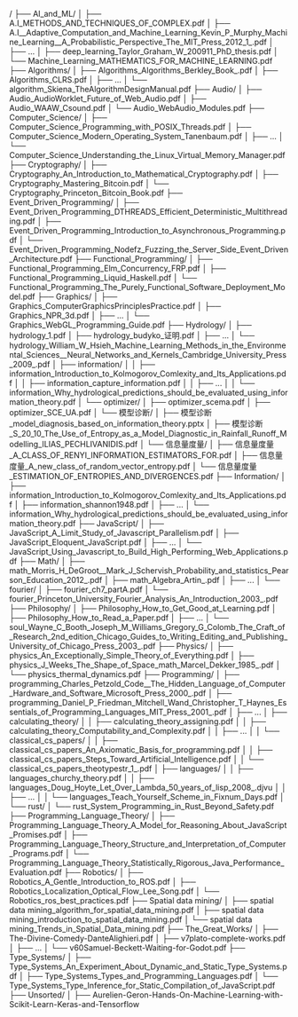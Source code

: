 /
├── AI_and_ML/
│   ├── A.I_METHODS_AND_TECHNIQUES_OF_COMPLEX.pdf
│   ├── A.I__Adaptive_Computation_and_Machine_Learning_Kevin_P_Murphy_Machine_Learning__A_Probabilistic_Perspective_The_MIT_Press_2012_1_.pdf
│   ├── ...
│   ├── deep_learning_Taylor_Graham_W_200911_PhD_thesis.pdf
│   └── Machine_Learning_MATHEMATICS_FOR_MACHINE_LEARNING.pdf
├── Algorithms/
│   ├── Algorithms_Algorithms_Berkley_Book_.pdf
│   ├── Algorithms_CLRS.pdf
│   ├── ...
│   └── algorithm_Skiena_TheAlgorithmDesignManual.pdf
├── Audio/
│   ├── Audio_AudioWorklet_Future_of_Web_Audio.pdf
│   ├── Audio_WAAW_Csound.pdf
│   └── Audio_WebAudio_Modules.pdf
├── Computer_Science/
│   ├── Computer_Science_Programming_with_POSIX_Threads.pdf
│   ├── Computer_Science_Modern_Operating_System_Tanenbaum.pdf
│   ├── ...
│   └── Computer_Science_Understanding_the_Linux_Virtual_Memory_Manager.pdf
├── Cryptography/
│   ├── Cryptography_An_Introduction_to_Mathematical_Cryptography.pdf
│   ├── Cryptography_Mastering_Bitcoin.pdf
│   └── Cryptography_Princeton_Bitcoin_Book.pdf
├── Event_Driven_Programming/
│   ├── Event_Driven_Programming_DTHREADS_Efficient_Deterministic_Multithreading.pdf
│   ├── Event_Driven_Programming_Introduction_to_Asynchronous_Programming.pdf
│   └── Event_Driven_Programming_Nodefz_Fuzzing_the_Server_Side_Event_Driven_Architecture.pdf
├── Functional_Programming/
│   ├── Functional_Programming_Elm_Concurrency_FRP.pdf
│   ├── Functional_Programming_Liquid_Haskell.pdf
│   └── Functional_Programming_The_Purely_Functional_Software_Deployment_Model.pdf
├── Graphics/
│   ├── Graphics_ComputerGraphicsPrinciplesPractice.pdf
│   ├── Graphics_NPR_3d.pdf
│   ├── ...
│   └── Graphics_WebGL_Programming_Guide.pdf
├── Hydrology/
│   ├── hydrology_1.pdf
│   ├── hydrology_budyko_证明.pdf
│   ├── ...
│   └── hydrology_William_W_Hsieh_Machine_Learning_Methods_in_the_Environmental_Sciences__Neural_Networks_and_Kernels_Cambridge_University_Press_2009_.pdf
│   ├── information/
│   │   ├── information_Introduction_to_Kolmogorov_Comlexity_and_Its_Applications.pdf
│   │   ├── information_capture_information.pdf
│   │   ├── ...
│   │   └── information_Why_hydrological_predictions_should_be_evaluated_using_information_theory.pdf
│   └── optimizer/
│       ├── optimizer_scema.pdf
│       ├── optimizer_SCE_UA.pdf
│       └── 模型诊断/
│           ├── 模型诊断_model_diagnosis_based_on_information_theory.pptx
│           ├── 模型诊断_S_20_10_The_Use_of_Entropy_as_a_Model_Diagnostic_in_Rainfall_Runoff_Modelling_ILIAS_PECHLIVANIDIS.pdf
│           └── 信息量度量/
│               ├── 信息量度量_A_CLASS_OF_RENYI_INFORMATION_ESTIMATORS_FOR.pdf
│               ├── 信息量度量_A_new_class_of_random_vector_entropy.pdf
│               └── 信息量度量_ESTIMATION_OF_ENTROPIES_AND_DIVERGENCES.pdf
├── Information/
│   ├── information_Introduction_to_Kolmogorov_Comlexity_and_Its_Applications.pdf
│   ├── information_shannon1948.pdf
│   ├── ...
│   └── information_Why_hydrological_predictions_should_be_evaluated_using_information_theory.pdf
├── JavaScript/
│   ├── JavaScript_A_Limit_Study_of_Javascript_Parallelism.pdf
│   ├── JavaScript_Eloquent_JavaScript.pdf
│   ├── ...
│   └── JavaScript_Using_Javascript_to_Build_High_Performing_Web_Applications.pdf
├── Math/
│   ├── math_Morris_H_DeGroot__Mark_J_Schervish_Probability_and_statistics_Pearson_Education_2012_.pdf
│   ├── math_Algebra_Artin_.pdf
│   ├── ...
│   └── fourier/
│       ├── fourier_ch7_partA.pdf
│       └── fourier_Princeton_University_Fourier_Analysis_An_Introduction_2003_.pdf
├── Philosophy/
│   ├── Philosophy_How_to_Get_Good_at_Learning.pdf
│   ├── Philosophy_How_to_Read_a_Paper.pdf
│   ├── ...
│   └── soul_Wayne_C_Booth_Joseph_M_Williams_Gregory_G_Colomb_The_Craft_of_Research_2nd_edition_Chicago_Guides_to_Writing_Editing_and_Publishing_University_of_Chicago_Press_2003_.pdf
├── Physics/
│   ├── physics_An_Exceptionally_Simple_Theory_of_Everything.pdf
│   ├── physics_J_Weeks_The_Shape_of_Space_math_Marcel_Dekker_1985_.pdf
│   └── physics_thermal_dynamics.pdf
├── Programming/
│   ├── programming_Charles_Petzold_Code__The_Hidden_Language_of_Computer_Hardware_and_Software_Microsoft_Press_2000_.pdf
│   ├── programming_Daniel_P_Friedman_Mitchell_Wand_Christopher_T_Haynes_Essentials_of_Programming_Languages_MIT_Press_2001_.pdf
│   ├── ...
│   ├── calculating_theory/
│   │   ├── calculating_theory_assigning.pdf
│   │   ├── calculating_theory_Computability_and_Complexity.pdf
│   │   ├── ...
│   │   └── classical_cs_papers/
│   │       ├── classical_cs_papers_An_Axiomatic_Basis_for_programming.pdf
│   │       ├── classical_cs_papers_Steps_Toward_Artificial_Intelligence.pdf
│   │       └── classical_cs_papers_theotypestr_1_.pdf
│   ├── languages/
│   │   ├── languages_churchy_theory.pdf
│   │   ├── languages_Doug_Hoyte_Let_Over_Lambda_50_years_of_lisp_2008_.djvu
│   │   ├── ...
│   │   └── languages_Teach_Yourself_Scheme_in_Fixnum_Days.pdf
│   └── rust/
│       └── rust_System_Programming_in_Rust_Beyond_Safety.pdf
├── Programming_Language_Theory/
│   ├── Programming_Language_Theory_A_Model_for_Reasoning_About_JavaScript_Promises.pdf
│   ├── Programming_Language_Theory_Structure_and_Interpretation_of_Computer_Programs.pdf
│   └── Programming_Language_Theory_Statistically_Rigorous_Java_Performance_Evaluation.pdf
├── Robotics/
│   ├── Robotics_A_Gentle_Introduction_to_ROS.pdf
│   ├── Robotics_Localization_Optical_Flow_Lee_Song.pdf
│   └── Robotics_ros_best_practices.pdf
├── Spatial data mining/
│   ├── spatial data mining_algorithm_for_spatial_data_mining.pdf
│   ├── spatial data mining_introduction_to_spatial_data_mining.pdf
│   └── spatial data mining_Trends_in_Spatial_Data_mining.pdf
├── The_Great_Works/
│   ├── The-Divine-Comedy-DanteAlighieri.pdf
│   ├── v7plato-complete-works.pdf
│   ├── ...
│   └── v60Samuel-Beckett-Waiting-for-Godot.pdf
├── Type_Systems/
│   ├── Type_Systems_An_Experiment_About_Dynamic_and_Static_Type_Systems.pdf
│   ├── Type_Systems_Types_and_Programming_Languages.pdf
│   └── Type_Systems_Type_Inference_for_Static_Compilation_of_JavaScript.pdf
├── Unsorted/
│   ├── Aurelien-Geron-Hands-On-Machine-Learning-with-Scikit-Learn-Keras-and-Tensorflow
